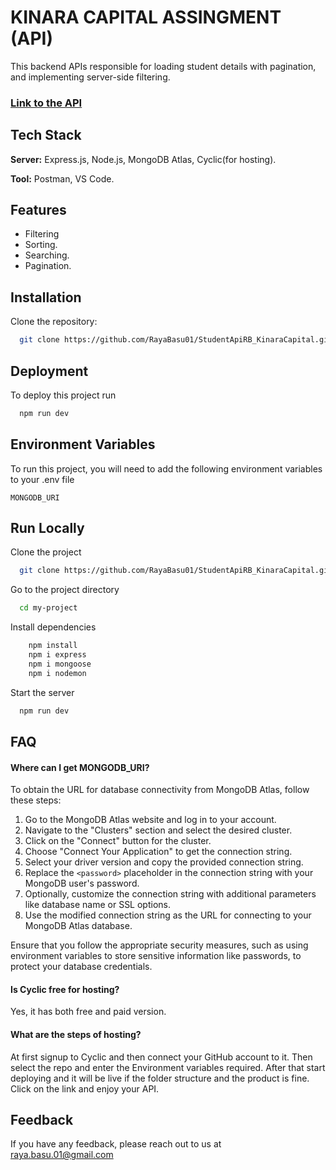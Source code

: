 
# KINARA CAPITAL ASSINGMENT (API)

This backend APIs responsible for loading student details with pagination, and implementing server-side filtering.

### [Link to the API](https://fine-blue-sawfish-yoke.cyclic.app/api/students)

## Tech Stack

**Server:** Express.js, Node.js, MongoDB Atlas, Cyclic(for hosting).

**Tool:** Postman, VS Code.


## Features

- Filtering
- Sorting.
- Searching.
- Pagination.


## Installation

Clone the repository:

```bash
  git clone https://github.com/RayaBasu01/StudentApiRB_KinaraCapital.git

```
    
## Deployment

To deploy this project run

```bash
  npm run dev
```


## Environment Variables

To run this project, you will need to add the following environment variables to your .env file

`MONGODB_URI`


## Run Locally

Clone the project

```bash
  git clone https://github.com/RayaBasu01/StudentApiRB_KinaraCapital.git
```

Go to the project directory

```bash
  cd my-project
```

Install dependencies

```bash
    npm install
    npm i express
    npm i mongoose
    npm i nodemon
```

Start the server

```bash
  npm run dev
```


## FAQ

#### Where can I get MONGODB_URI?

To obtain the URL for database connectivity from MongoDB Atlas, follow these steps:

1. Go to the MongoDB Atlas website and log in to your account.
2. Navigate to the "Clusters" section and select the desired cluster.
3. Click on the "Connect" button for the cluster.
4. Choose "Connect Your Application" to get the connection string.
5. Select your driver version and copy the provided connection string.
6. Replace the `<password>` placeholder in the connection string with your MongoDB user's password.
7. Optionally, customize the connection string with additional parameters like database name or SSL options.
8. Use the modified connection string as the URL for connecting to your MongoDB Atlas database.

Ensure that you follow the appropriate security measures, such as using environment variables to store sensitive information like passwords, to protect your database credentials.

#### Is Cyclic free for hosting?

Yes, it has both free and paid version. 

#### What are the steps of hosting?
At first signup to Cyclic and then connect your GitHub account to it. Then select the repo and enter the Environment variables required. After that start deploying and it will be live if the folder structure and the product is fine. Click on the link and enjoy your API. 


## Feedback

If you have any feedback, please reach out to us at raya.basu.01@gmail.com

